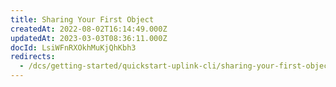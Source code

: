```yaml
---
title: Sharing Your First Object
createdAt: 2022-08-02T16:14:49.000Z
updatedAt: 2023-03-03T08:36:11.000Z
docId: LsiWFnRXOkhMuKjQhKbh3
redirects:
  - /dcs/getting-started/quickstart-uplink-cli/sharing-your-first-object
---
```




[](docId:1IGea-b63x-CCtRsLj9WX)

[](docId\:Ch4vLynsEqyT2-3qDEBiy)&#x20;

[](docId\:R8OfnPylILOIrkpc187Xx)&#x20;

[](docId:-exN7OdOvfn9G84MTL0d9)&#x20;

